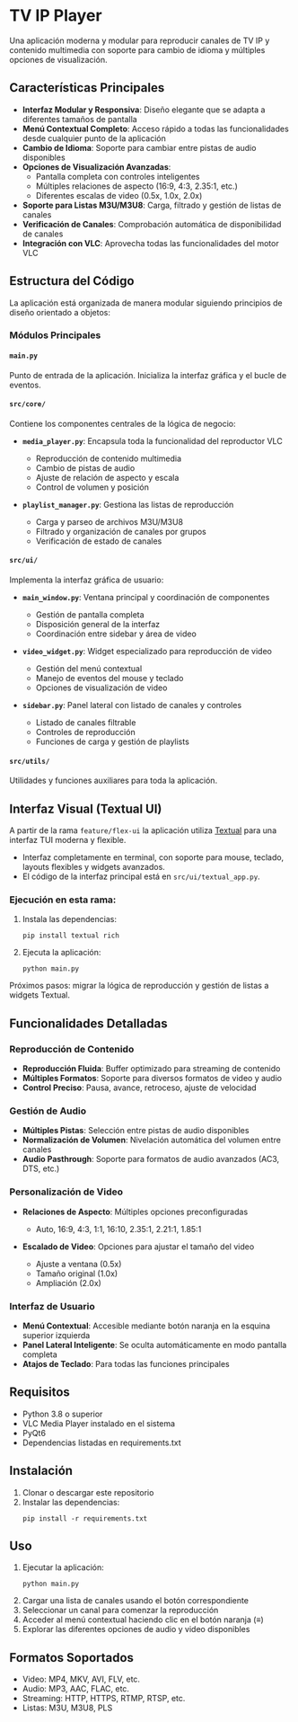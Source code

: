 # TV IP Player

Una aplicación moderna y modular para reproducir canales de TV IP y contenido multimedia con soporte para cambio de idioma y múltiples opciones de visualización.

## Características Principales

- **Interfaz Modular y Responsiva**: Diseño elegante que se adapta a diferentes tamaños de pantalla
- **Menú Contextual Completo**: Acceso rápido a todas las funcionalidades desde cualquier punto de la aplicación
- **Cambio de Idioma**: Soporte para cambiar entre pistas de audio disponibles
- **Opciones de Visualización Avanzadas**:
  - Pantalla completa con controles inteligentes
  - Múltiples relaciones de aspecto (16:9, 4:3, 2.35:1, etc.)
  - Diferentes escalas de video (0.5x, 1.0x, 2.0x)
- **Soporte para Listas M3U/M3U8**: Carga, filtrado y gestión de listas de canales
- **Verificación de Canales**: Comprobación automática de disponibilidad de canales
- **Integración con VLC**: Aprovecha todas las funcionalidades del motor VLC

## Estructura del Código

La aplicación está organizada de manera modular siguiendo principios de diseño orientado a objetos:

### Módulos Principales

#### `main.py`
Punto de entrada de la aplicación. Inicializa la interfaz gráfica y el bucle de eventos.

#### `src/core/`
Contiene los componentes centrales de la lógica de negocio:

- **`media_player.py`**: Encapsula toda la funcionalidad del reproductor VLC
  - Reproducción de contenido multimedia
  - Cambio de pistas de audio
  - Ajuste de relación de aspecto y escala
  - Control de volumen y posición

- **`playlist_manager.py`**: Gestiona las listas de reproducción
  - Carga y parseo de archivos M3U/M3U8
  - Filtrado y organización de canales por grupos
  - Verificación de estado de canales

#### `src/ui/`
Implementa la interfaz gráfica de usuario:

- **`main_window.py`**: Ventana principal y coordinación de componentes
  - Gestión de pantalla completa
  - Disposición general de la interfaz
  - Coordinación entre sidebar y área de video
  
- **`video_widget.py`**: Widget especializado para reproducción de video
  - Gestión del menú contextual
  - Manejo de eventos del mouse y teclado
  - Opciones de visualización de video
  
- **`sidebar.py`**: Panel lateral con listado de canales y controles
  - Listado de canales filtrable
  - Controles de reproducción
  - Funciones de carga y gestión de playlists

#### `src/utils/`
Utilidades y funciones auxiliares para toda la aplicación.

## Interfaz Visual (Textual UI)

A partir de la rama `feature/flex-ui` la aplicación utiliza [Textual](https://www.textualize.io/) para una interfaz TUI moderna y flexible.

- Interfaz completamente en terminal, con soporte para mouse, teclado, layouts flexibles y widgets avanzados.
- El código de la interfaz principal está en `src/ui/textual_app.py`.

### Ejecución en esta rama:

1. Instala las dependencias:
   ```
   pip install textual rich
   ```
2. Ejecuta la aplicación:
   ```
   python main.py
   ```

Próximos pasos: migrar la lógica de reproducción y gestión de listas a widgets Textual.

## Funcionalidades Detalladas

### Reproducción de Contenido

- **Reproducción Fluida**: Buffer optimizado para streaming de contenido
- **Múltiples Formatos**: Soporte para diversos formatos de video y audio
- **Control Preciso**: Pausa, avance, retroceso, ajuste de velocidad

### Gestión de Audio

- **Múltiples Pistas**: Selección entre pistas de audio disponibles
- **Normalización de Volumen**: Nivelación automática del volumen entre canales
- **Audio Pasthrough**: Soporte para formatos de audio avanzados (AC3, DTS, etc.)

### Personalización de Video

- **Relaciones de Aspecto**: Múltiples opciones preconfiguradas
  - Auto, 16:9, 4:3, 1:1, 16:10, 2.35:1, 2.21:1, 1.85:1
  
- **Escalado de Video**: Opciones para ajustar el tamaño del video
  - Ajuste a ventana (0.5x)
  - Tamaño original (1.0x)
  - Ampliación (2.0x)

### Interfaz de Usuario

- **Menú Contextual**: Accesible mediante botón naranja en la esquina superior izquierda
- **Panel Lateral Inteligente**: Se oculta automáticamente en modo pantalla completa
- **Atajos de Teclado**: Para todas las funciones principales

## Requisitos

- Python 3.8 o superior
- VLC Media Player instalado en el sistema
- PyQt6
- Dependencias listadas en requirements.txt

## Instalación

1. Clonar o descargar este repositorio
2. Instalar las dependencias:
   ```
   pip install -r requirements.txt
   ```

## Uso

1. Ejecutar la aplicación:
   ```
   python main.py
   ```
2. Cargar una lista de canales usando el botón correspondiente
3. Seleccionar un canal para comenzar la reproducción
4. Acceder al menú contextual haciendo clic en el botón naranja (≡)
5. Explorar las diferentes opciones de audio y video disponibles

## Formatos Soportados

- Video: MP4, MKV, AVI, FLV, etc.
- Audio: MP3, AAC, FLAC, etc.
- Streaming: HTTP, HTTPS, RTMP, RTSP, etc.
- Listas: M3U, M3U8, PLS